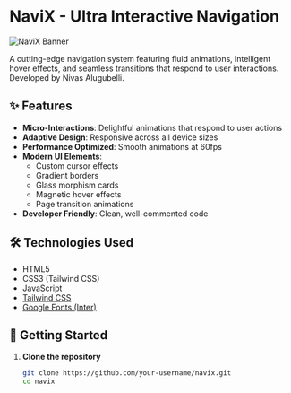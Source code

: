 # NaviX - Ultra Interactive Navigation

![NaviX Banner](https://via.placeholder.com/1200x600/6366f1/ffffff?text=NaviX+Ultra+Interactive+Navigation)

A cutting-edge navigation system featuring fluid animations, intelligent hover effects, and seamless transitions that respond to user interactions. Developed by Nivas Alugubelli.

## ✨ Features

- **Micro-Interactions**: Delightful animations that respond to user actions
- **Adaptive Design**: Responsive across all device sizes
- **Performance Optimized**: Smooth animations at 60fps
- **Modern UI Elements**:
  - Custom cursor effects
  - Gradient borders
  - Glass morphism cards
  - Magnetic hover effects
  - Page transition animations
- **Developer Friendly**: Clean, well-commented code

## 🛠️ Technologies Used

- HTML5
- CSS3 (Tailwind CSS)
- JavaScript
- [Tailwind CSS](https://tailwindcss.com/)
- [Google Fonts (Inter)](https://fonts.google.com/specimen/Inter)

## 🚀 Getting Started

1. **Clone the repository**
   ```bash
   git clone https://github.com/your-username/navix.git
   cd navix
